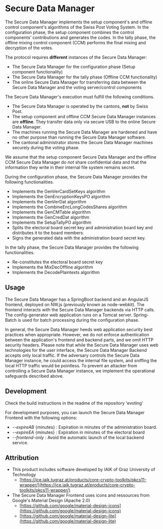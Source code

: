 # Secure Data Manager

The Secure Data Manager implements the setup component's and offline control component's algorithms of the Swiss Post Voting System. In the configuration phase, the setup component combines the control components' contributions and generates the codes. In the tally phase, the offline mixing control component
(CCM) performs the final mixing and decryption of the votes.

The protocol requires **different** instances of the Secure Data Manager:

- The Secure Data Manager for the configuration phase (Setup component functionality)
- The Secure Data Manager for the tally phase (Offline CCM functionality)
- The online Secure Data Manager for transferring data between the Secure Data Manager and the
  voting server/control components

The Secure Data Manager's execution must fulfill the following conditions.

- The Secure Data Manager is operated by the cantons, **not** by Swiss Post.
- The setup component and offline CCM Secure Data Manager instances are **offline**. They transfer data only via secure USB to the online Secure Data Manager.
- The machines running the Secure Data Manager are hardened and have no other purpose than running the
  Secure Data Manager software.
- The cantonal administrator stores the Secure Data Manager machines securely during the voting phase.

We assume that the setup component Secure Data Manager and the offline CCM Secure Data Manager
do *not* share confidential data and that the information they write in their internal file system remains secret.

During the configuration phase, the Secure Data Manager provides the following functionalities.

- Implements the GenVerCardSetKeys algorithm
- Implements the GenEncryptionKeysPO algorithm
- Implements the GenVerDat algorithm
- Implements the CombineEncLongCodesShares algorithm
- Implements the GenCMTable algorithm
- Implements the GenCredDat algorithm
- Implements the SetupTallyPO algorithm
- Splits the electoral board secret key and administration board key and distributes it to the
  board members.
- Signs the generated data with the administration board secret key.

In the tally phase, the Secure Data Manager provides the following functionalities.

- Re-constitutes the electoral board secret key
- Implements the MixDecOffline algorithm
- Implements the DecodePlaintexts algorithm

## Usage

The Secure Data Manager has a SpringBoot backend and an AngularJS frontend, deployed on NW.js (previously known as node-webkit). The frontend interacts with the Secure Data Manager backends via HTTP calls. The config-generator web application
runs on a Tomcat server. Spring-Batch is used for batch processing during the configuration phase.

In general, the Secure Data Manager heeds web application security best practices when appropriate. However, we do not enforce authentication between the application's frontend and backend parts, and we omit HTTP security headers. Please note that while the Secure Data Manager uses web technologies for the user interface, the Secure Data Manager Backend accepts only local traffic. If the adversary controls the Secure Data Manager instance, he could access the internal file system, and sniffing the local HTTP traffic would be pointless. To prevent an attacker from controlling a Secure Data Manager instance, we implement the operational safeguards described above.

## Development

Check the build instructions in the readme of the repository 'evoting' 

For development purposes, you can launch the Secure Data Manager Frontend with the following options:

* _--expireAB_ {minutes} : Expiration in minutes of the administration board.
* _--expireEA_ {minutes} : Expiration in minutes of the electoral board
* _--frontend-only_ : Avoid the automatic launch of the local backend service.

## Attribution

- This product includes software developed by IAIK of Graz University of Technology
  - [https://jce.iaik.tugraz.at/products/core-crypto-toolkits/pkcs11-wrapper/](https://jce.iaik.tugraz.at/products/core-crypto-toolkits/pkcs11-wrapper/)
- The Secure Data Manager Frontend uses icons and ressources from Google's Material Design (Apache 2.0)
  - [https://github.com/google/material-design-icons](https://github.com/google/material-design-icons)
  - [https://github.com/google/material-design-lite](https://github.com/google/material-design-lite)

